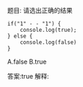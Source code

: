 题目: 请选出正确的结果  ﻿
    
    if("1" - - "1") {
        console.log(true);
    } else {
        console.log(false)
    }

A.false
B.true

答案:true
解释:

